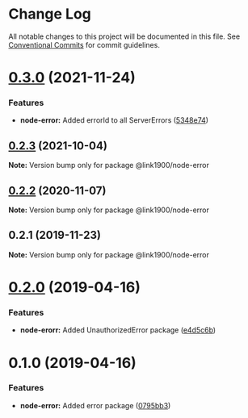# Change Log

All notable changes to this project will be documented in this file.
See [Conventional Commits](https://conventionalcommits.org) for commit guidelines.

<a name="0.3.0"></a>
# [0.3.0](https://github.com/projects/link1900/repos/link1900/compare/diff?targetBranch=refs%2Ftags%2F@link1900/node-error@0.2.3&sourceBranch=refs%2Ftags%2F@link1900/node-error@0.3.0) (2021-11-24)


### Features

* **node-error:** Added errorId to all ServerErrors ([5348e74](https://github.com/projects/link1900/repos/link1900/commits/5348e74))





<a name="0.2.3"></a>

## [0.2.3](https://github.com/projects/link1900/repos/link1900/compare/diff?targetBranch=refs%2Ftags%2F@link1900/node-error@0.2.2&sourceBranch=refs%2Ftags%2F@link1900/node-error@0.2.3) (2021-10-04)

**Note:** Version bump only for package @link1900/node-error

<a name="0.2.2"></a>

## [0.2.2](https://github.com/projects/link1900/repos/link1900/compare/diff?targetBranch=refs%2Ftags%2F@link1900/node-error@0.2.1&sourceBranch=refs%2Ftags%2F@link1900/node-error@0.2.2) (2020-11-07)

**Note:** Version bump only for package @link1900/node-error

<a name="0.2.1"></a>

## 0.2.1 (2019-11-23)

**Note:** Version bump only for package @link1900/node-error

<a name="0.2.0"></a>

# [0.2.0](https://github.com/projects/link1900/repos/link1900/compare/diff?targetBranch=refs%2Ftags%2F@link1900/node-error@0.1.0&sourceBranch=refs%2Ftags%2F@link1900/node-error@0.2.0) (2019-04-16)

### Features

- **node-erorr:** Added UnauthorizedError package ([e4d5c6b](https://github.com/projects/link1900/repos/link1900/commits/e4d5c6b))

<a name="0.1.0"></a>

# 0.1.0 (2019-04-16)

### Features

- **node-error:** Added error package ([0795bb3](https://github.com/projects/link1900/repos/link1900/commits/0795bb3))
